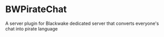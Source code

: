 # BWPirateChat
A server plugin for Blackwake dedicated server that converts everyone's chat into pirate language
